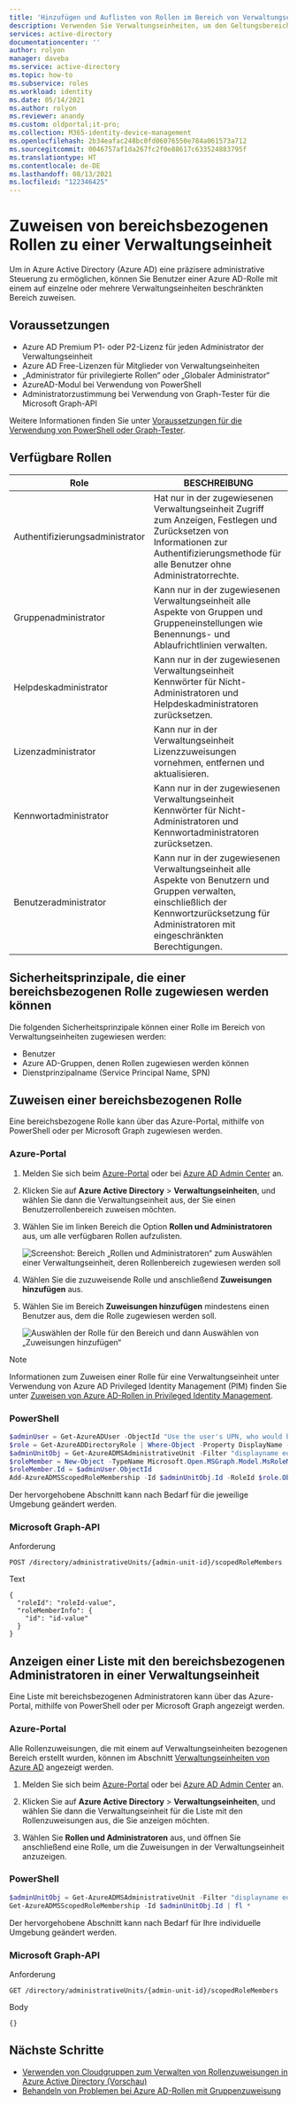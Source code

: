 ```yaml
---
title: 'Hinzufügen und Auflisten von Rollen im Bereich von Verwaltungseinheiten: Azure Active Directory | Microsoft-Dokumentation'
description: Verwenden Sie Verwaltungseinheiten, um den Geltungsbereich von Rollenzuweisungen in Azure Active Directory einzuschränken.
services: active-directory
documentationcenter: ''
author: rolyon
manager: daveba
ms.service: active-directory
ms.topic: how-to
ms.subservice: roles
ms.workload: identity
ms.date: 05/14/2021
ms.author: rolyon
ms.reviewer: anandy
ms.custom: oldportal;it-pro;
ms.collection: M365-identity-device-management
ms.openlocfilehash: 2b34eafac248bc0fd06076550e784a061573a712
ms.sourcegitcommit: 0046757af1da267fc2f0e88617c633524883795f
ms.translationtype: HT
ms.contentlocale: de-DE
ms.lasthandoff: 08/13/2021
ms.locfileid: "122346425"
---
```

# <a name="assign-scoped-roles-to-an-administrative-unit"></a>Zuweisen von bereichsbezogenen Rollen zu einer Verwaltungseinheit

Um in Azure Active Directory (Azure AD) eine präzisere administrative Steuerung zu ermöglichen, können Sie Benutzer einer Azure AD-Rolle mit einem auf einzelne oder mehrere Verwaltungseinheiten beschränkten Bereich zuweisen.

## <a name="prerequisites"></a>Voraussetzungen

- Azure AD Premium P1- oder P2-Lizenz für jeden Administrator der Verwaltungseinheit
- Azure AD Free-Lizenzen für Mitglieder von Verwaltungseinheiten
- „Administrator für privilegierte Rollen“ oder „Globaler Administrator“
- AzureAD-Modul bei Verwendung von PowerShell
- Administratorzustimmung bei Verwendung von Graph-Tester für die Microsoft Graph-API

Weitere Informationen finden Sie unter [Voraussetzungen für die Verwendung von PowerShell oder Graph-Tester](prerequisites.md).


## <a name="available-roles"></a>Verfügbare Rollen

Role  |  BESCHREIBUNG
----- |  -----------
Authentifizierungsadministrator  |  Hat nur in der zugewiesenen Verwaltungseinheit Zugriff zum Anzeigen, Festlegen und Zurücksetzen von Informationen zur Authentifizierungsmethode für alle Benutzer ohne Administratorrechte.
Gruppenadministrator  |  Kann nur in der zugewiesenen Verwaltungseinheit alle Aspekte von Gruppen und Gruppeneinstellungen wie Benennungs- und Ablaufrichtlinien verwalten.
Helpdeskadministrator  |  Kann nur in der zugewiesenen Verwaltungseinheit Kennwörter für Nicht-Administratoren und Helpdeskadministratoren zurücksetzen.
Lizenzadministrator  |  Kann nur in der Verwaltungseinheit Lizenzzuweisungen vornehmen, entfernen und aktualisieren.
Kennwortadministrator  |  Kann nur in der zugewiesenen Verwaltungseinheit Kennwörter für Nicht-Administratoren und Kennwortadministratoren zurücksetzen.
Benutzeradministrator  |  Kann nur in der zugewiesenen Verwaltungseinheit alle Aspekte von Benutzern und Gruppen verwalten, einschließlich der Kennwortzurücksetzung für Administratoren mit eingeschränkten Berechtigungen.

## <a name="security-principals-that-can-be-assigned-to-a-scoped-role"></a>Sicherheitsprinzipale, die einer bereichsbezogenen Rolle zugewiesen werden können

Die folgenden Sicherheitsprinzipale können einer Rolle im Bereich von Verwaltungseinheiten zugewiesen werden:

* Benutzer
* Azure AD-Gruppen, denen Rollen zugewiesen werden können
* Dienstprinzipalname (Service Principal Name, SPN)

## <a name="assign-a-scoped-role"></a>Zuweisen einer bereichsbezogenen Rolle

Eine bereichsbezogene Rolle kann über das Azure-Portal, mithilfe von PowerShell oder per Microsoft Graph zugewiesen werden.

### <a name="azure-portal"></a>Azure-Portal

1. Melden Sie sich beim [Azure-Portal](https://portal.azure.com) oder bei [Azure AD Admin Center](https://aad.portal.azure.com) an.

1. Klicken Sie auf **Azure Active Directory** > **Verwaltungseinheiten**, und wählen Sie dann die Verwaltungseinheit aus, der Sie einen Benutzerrollenbereich zuweisen möchten. 

1. Wählen Sie im linken Bereich die Option **Rollen und Administratoren** aus, um alle verfügbaren Rollen aufzulisten.

   ![Screenshot: Bereich „Rollen und Administratoren“ zum Auswählen einer Verwaltungseinheit, deren Rollenbereich zugewiesen werden soll](./media/admin-units-assign-roles/select-role-to-scope.png)

1. Wählen Sie die zuzuweisende Rolle und anschließend **Zuweisungen hinzufügen** aus. 

1. Wählen Sie im Bereich **Zuweisungen hinzufügen** mindestens einen Benutzer aus, dem die Rolle zugewiesen werden soll.

   ![Auswählen der Rolle für den Bereich und dann Auswählen von „Zuweisungen hinzufügen“](./media/admin-units-assign-roles/select-add-assignment.png)

> [!Note]
> Informationen zum Zuweisen einer Rolle für eine Verwaltungseinheit unter Verwendung von Azure AD Privileged Identity Management (PIM) finden Sie unter [Zuweisen von Azure AD-Rollen in Privileged Identity Management](../privileged-identity-management/pim-how-to-add-role-to-user.md?tabs=new#assign-a-role-with-restricted-scope).

### <a name="powershell"></a>PowerShell

```powershell
$adminUser = Get-AzureADUser -ObjectId "Use the user's UPN, who would be an admin on this unit"
$role = Get-AzureADDirectoryRole | Where-Object -Property DisplayName -EQ -Value "User Administrator"
$adminUnitObj = Get-AzureADMSAdministrativeUnit -Filter "displayname eq 'The display name of the unit'"
$roleMember = New-Object -TypeName Microsoft.Open.MSGraph.Model.MsRoleMemberInfo
$roleMember.Id = $adminUser.ObjectId
Add-AzureADMSScopedRoleMembership -Id $adminUnitObj.Id -RoleId $role.ObjectId -RoleMemberInfo $roleMember
```

Der hervorgehobene Abschnitt kann nach Bedarf für die jeweilige Umgebung geändert werden.

### <a name="microsoft-graph-api"></a>Microsoft Graph-API

Anforderung

```http
POST /directory/administrativeUnits/{admin-unit-id}/scopedRoleMembers
```
    
Text

```http
{
  "roleId": "roleId-value",
  "roleMemberInfo": {
    "id": "id-value"
  }
}
```

## <a name="view-a-list-of-the-scoped-admins-in-an-administrative-unit"></a>Anzeigen einer Liste mit den bereichsbezogenen Administratoren in einer Verwaltungseinheit

Eine Liste mit bereichsbezogenen Administratoren kann über das Azure-Portal, mithilfe von PowerShell oder per Microsoft Graph angezeigt werden.

### <a name="azure-portal"></a>Azure-Portal

Alle Rollenzuweisungen, die mit einem auf Verwaltungseinheiten bezogenen Bereich erstellt wurden, können im Abschnitt [Verwaltungseinheiten von Azure AD](https://ms.portal.azure.com/?microsoft_aad_iam_adminunitprivatepreview=true&microsoft_aad_iam_rbacv2=true#blade/Microsoft_AAD_IAM/ActiveDirectoryMenuBlade/AdminUnit) angezeigt werden. 

1. Melden Sie sich beim [Azure-Portal](https://portal.azure.com) oder bei [Azure AD Admin Center](https://aad.portal.azure.com) an.

1. Klicken Sie auf **Azure Active Directory** > **Verwaltungseinheiten**, und wählen Sie dann die Verwaltungseinheit für die Liste mit den Rollenzuweisungen aus, die Sie anzeigen möchten. 

1. Wählen Sie **Rollen und Administratoren** aus, und öffnen Sie anschließend eine Rolle, um die Zuweisungen in der Verwaltungseinheit anzuzeigen.

### <a name="powershell"></a>PowerShell

```powershell
$adminUnitObj = Get-AzureADMSAdministrativeUnit -Filter "displayname eq 'The display name of the unit'"
Get-AzureADMSScopedRoleMembership -Id $adminUnitObj.Id | fl *
```

Der hervorgehobene Abschnitt kann nach Bedarf für Ihre individuelle Umgebung geändert werden.

### <a name="microsoft-graph-api"></a>Microsoft Graph-API

Anforderung

```http
GET /directory/administrativeUnits/{admin-unit-id}/scopedRoleMembers
```

Body

```http
{}
```

## <a name="next-steps"></a>Nächste Schritte

- [Verwenden von Cloudgruppen zum Verwalten von Rollenzuweisungen in Azure Active Directory (Vorschau)](groups-concept.md)
- [Behandeln von Problemen bei Azure AD-Rollen mit Gruppenzuweisung](groups-faq-troubleshooting.yml)
